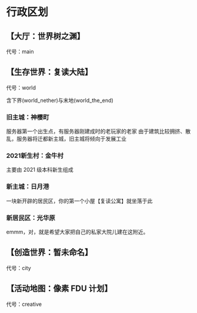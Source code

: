# 行政区划

## 【大厅：世界树之渊】

代号：main

## 【生存世界：复读大陆】

代号：world

含下界(world_nether)与末地(world_the_end)

### 旧主城：神樱町

服务器第一个出生点，有服务器刚建成时的老玩家的老家
由于建筑比较拥挤、散乱，服务器将迁都新主城，旧主城将倾向于发展工业

### 2021新生村：金牛村

主要由 2021 级本科新生组成

### 新主城：日月港

一块新开辟的居民区，你的第一个小屋【复读公寓】就坐落于此

### 新居民区：光华原

emmm，对，就是希望大家把自己的私家大院儿建在这附近。

## 【创造世界：暂未命名】

代号：city

## 【活动地图：像素 FDU 计划】

代号：creative
